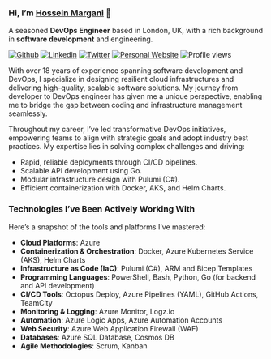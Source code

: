 ### Hi, I’m [Hossein Margani](https://margani.dev) 👋

A seasoned **DevOps Engineer** based in London, UK, with a rich background in **software development** and engineering.

[![Github](https://img.shields.io/badge/-Github-000?style=flat&logo=Github&logoColor=white)](https://github.com/margani)
[![Linkedin](https://img.shields.io/badge/-LinkedIn-blue?style=flat&logo=Linkedin&logoColor=white)](https://www.linkedin.com/in/hosseinmargani/)
[![Twitter](https://img.shields.io/badge/-Twitter-white?style=flat&logo=Twitter&logoColor=blue)](https://twitter.com/whosanedev)
[![Personal Website](https://img.shields.io/badge/-margani.dev-white?style=flat&logo=website&logoColor=white)](https://margani.dev)
![Profile views](https://komarev.com/ghpvc/?username=margani)

With over 18 years of experience spanning software development and DevOps, I specialize in designing resilient cloud infrastructures and delivering high-quality, scalable software solutions. My journey from developer to DevOps engineer has given me a unique perspective, enabling me to bridge the gap between coding and infrastructure management seamlessly.

Throughout my career, I’ve led transformative DevOps initiatives, empowering teams to align with strategic goals and adopt industry best practices. My expertise lies in solving complex challenges and driving:

- Rapid, reliable deployments through CI/CD pipelines.
- Scalable API development using Go.
- Modular infrastructure design with Pulumi (C#).
- Efficient containerization with Docker, AKS, and Helm Charts.

### Technologies I’ve Been Actively Working With

Here’s a snapshot of the tools and platforms I’ve mastered:

- **Cloud Platforms**: Azure
- **Containerization & Orchestration**: Docker, Azure Kubernetes Service (AKS), Helm Charts
- **Infrastructure as Code (IaC)**: Pulumi (C#), ARM and Bicep Templates
- **Programming Languages**: PowerShell, Bash, Python, Go (for backend and API development)
- **CI/CD Tools**: Octopus Deploy, Azure Pipelines (YAML), GitHub Actions, TeamCity
- **Monitoring & Logging**: Azure Monitor, Logz.io
- **Automation**: Azure Logic Apps, Azure Automation Accounts
- **Web Security**: Azure Web Application Firewall (WAF)
- **Databases**: Azure SQL Database, Cosmos DB
- **Agile Methodologies**: Scrum, Kanban

